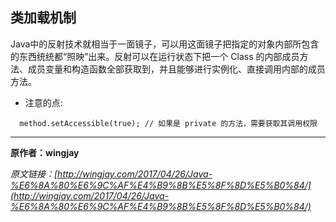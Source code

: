 ## 类加载机制

Java中的反射技术就相当于一面镜子，可以用这面镜子把指定的对象内部所包含的东西统统都“照映”出来。反射可以在运行状态下把一个 Class 的内部成员方法、成员变量和构造函数全部获取到，并且能够进行实例化、直接调用内部的成员方法。

- 注意的点: 
```
  method.setAccessible(true); // 如果是 private 的方法，需要获取其调用权限
```

---

**原作者：wingjay**

_原文链接：[http://wingjay.com/2017/04/26/Java-%E6%8A%80%E6%9C%AF%E4%B9%8B%E5%8F%8D%E5%B0%84/](http://wingjay.com/2017/04/26/Java-%E6%8A%80%E6%9C%AF%E4%B9%8B%E5%8F%8D%E5%B0%84/)_